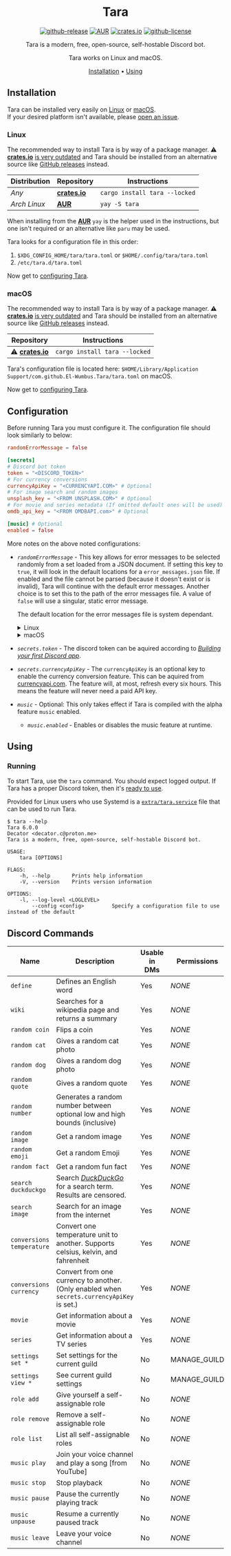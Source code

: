 <div align="center">

# Tara

[![github-release][github-release-badge]][github-release]
[![AUR][aur-badge]][AUR]
[![crates.io][crates.io-badge]][crates.io]
[![github-license][github-license-badge]][github-license]

Tara is a modern, free, open-source, self-hostable Discord bot.

Tara works on Linux and macOS.

[Installation](#installation) • [Using](#using)

</div>

## Installation

Tara can be installed very easily on [Linux](#linux) or [macOS](#macos).  
If your desired platform isn't available, please [open an issue][issues].

### Linux

The recommended way to install Tara is by way of a package manager.
:warning: **[crates.io]** [is very outdated](https://github.com/El-Wumbus/Tara/pull/3)
and Tara should be installed from an alternative source like [GitHub releases][github-release] instead.  

| Distribution | Repository      | Instructions                  |
| ------------ | --------------- | ----------------------------- |
| *Any*        | **[crates.io]** | `cargo install tara --locked` |
| *Arch Linux* | **[AUR]**       | `yay -S tara`                 |

When installing from the **[AUR]** `yay` is the helper used in the instructions,
but one isn't required or an alternative like `paru` may be used.

Tara looks for a configuration file in this order:
1. `$XDG_CONFIG_HOME/tara/tara.toml` or `$HOME/.config/tara/tara.toml`
2. `/etc/tara.d/tara.toml`

Now get to [configuring Tara](#configuration).

### macOS

The recommended way to install Tara is by way of a package manager.
:warning: **[crates.io]** [is very outdated](https://github.com/El-Wumbus/Tara/pull/3)
and Tara should be installed from an alternative source like [GitHub releases][github-release] instead.

| Repository                | Instructions                  |
| ------------------------- | ----------------------------- |
| :warning: **[crates.io]** | `cargo install tara --locked` |

Tara's configuration file is located here: `$HOME/Library/Application Support/com.github.El-Wumbus.Tara/tara.toml` on macOS.

Now get to [configuring Tara](#configuration).

## Configuration

Before running Tara you must configure it.
The configuration file should look similarly to below:

```toml
randomErrorMessage = false

[secrets]
# Discord bot token
token = "<DISCORD_TOKEN>"
# For currency conversions
currencyApiKey = "<CURRENCYAPI.COM>" # Optional
# For image search and random images
unsplash_key = "<FROM UNSPLASH.COM>" # Optional
# For movie and series metadata (If omitted default ones will be used)
omdb_api_key = "<FROM OMDBAPI.com>" # Optional

[music] # Optional
enabled = false
```

More notes on the above noted configurations:

- *`randomErrorMessage`* - This key allows for error messages to be selected randomly from a set loaded from a JSON document.
  If setting this key to `true`, it will look in the default locations for a `error_messages.json` file. If enabled and the file
  cannot be parsed (because it doesn't exist or is invalid), Tara will continue with the default error messages. Another choice
  is to set this to the path of the error messages file. A value of `false` will use a singular, static error message.

  The default location for the error messages file is system dependant.

  <details>
  <summary>Linux</summary>

    > Tara will look in these locations for an existing file.
    >
    > 1. `$XDG_CONFIG_HOME/Tara/error_messages.json` or `$HOME/.config/Tara/error_messages.json`
    > 2. `/etc/tara.d/error_messages.json`

  </details>

  <details>
  <summary>macOS</summary>

    > Tara will look here for an existing file:
    > `$HOME/Library/Application Support/com.github.El-Wumbus.Tara/error_messages.json`

  </details>

- *`secrets.token`* - The discord token can be aquired according to *[Building your first Discord app][discord-getting-started]*.

- *`secrets.currencyApiKey`* - The `currencyApiKey` is an optional key to enable the currency conversion feature. This can be aquired from [currencyapi.com][currencyapi]. The feature will, at most, refresh every six hours. This means the feature will never need a paid API key.

- *`music`* - Optional: This only takes effect if Tara is compiled with the alpha feature `music` enabled.
  - *`music.enabled`* - Enables or disables the music feature at runtime.

## Using

### Running

To start Tara, use the `tara` command. You should expect logged output.
If Tara has a proper Discord token, then it's [ready to use](#discord-commands).  

Provided for Linux users who use Systemd is a [`extra/tara.service`](extra/tara.service)
file that can be used to run Tara.

```
$ tara --help
Tara 6.0.0
Decator <decator.c@proton.me>
Tara is a modern, free, open-source, self-hostable Discord bot.

USAGE:
    tara [OPTIONS]

FLAGS:
    -h, --help       Prints help information
    -V, --version    Prints version information

OPTIONS:
    -l, --log-level <LOGLEVEL>    
        --config <config>         Specify a configuration file to use instead of the default
```

## Discord Commands

| Name                      | Description                                                                                | Usable in  DMs | Permissions  |
| ------------------------- | ------------------------------------------------------------------------------------------ | -------------- | ------------ |
| `define`                  | Defines an English word                                                                    | Yes            | *NONE*       |
| `wiki`                    | Searches for a wikipedia page and returns a summary                                        | Yes            | *NONE*       |
| `random coin`             | Flips a coin                                                                               | Yes            | *NONE*       |
| `random cat`              | Gives a random cat photo                                                                   | Yes            | *NONE*       |
| `random dog`              | Gives a random dog photo                                                                   | Yes            | *NONE*       |
| `random quote`            | Gives a random quote                                                                       | Yes            | *NONE*       |
| `random number`           | Generates a random number between optional low and high bounds (inclusive)                 | Yes            | *NONE*       |
| `random image`            | Get a random image                                                                         | Yes            | *NONE*       |
| `random emoji`            | Get a random Emoji                                                                         | Yes            | *NONE*       |
| `random fact`             | Get a random fun fact                                                                      | Yes            | *NONE*       |
| `search duckduckgo`       | Search *[DuckDuckGo][duckduckgo]* for a search term. Results are censored.                 | Yes            | *NONE*       |
| `search image`            | Search for an image from the internet                                                      | Yes            | *NONE*       |
| `conversions temperature` | Convert one temperature unit to another. Supports celsius, kelvin, and fahrenheit          | Yes            | *NONE*       |
| `conversions currency`    | Convert from one currency to another. (Only enabled when `secrets.currencyApiKey` is set.) | Yes            | *NONE*       |
| `movie`                   | Get information about a movie                                                              | Yes            | *NONE*       |
| `series`                  | Get information about a TV series                                                          | Yes            | *NONE*       |
| `settings set *`          | Set settings for the current guild                                                         | No             | MANAGE_GUILD |
| `settings view *`         | See current guild settings                                                                 | No             | MANAGE_GUILD |
| `role add`                | Give yourself a self-assignable role                                                       | No             | *NONE*       |
| `role remove`             | Remove a self-assignable role                                                              | No             | *NONE*       |
| `role list`               | List all self-assignable roles                                                             | No             | *NONE*       |
| `music play`              | Join your voice channel and play a song [from YouTube]                                     | No             | *NONE*       |
| `music stop`              | Stop playback                                                                              | No             | *NONE*       |
| `music pause`             | Pause the currently playing track                                                          | No             | *NONE*       |
| `music unpause`           | Resume a currently paused track                                                            | No             | *NONE*       |
| `music leave`             | Leave your voice channel                                                                   | No             | *NONE*       |

[crates.io]: https://crates.io/crates/tara
[AUR]: https://aur.archlinux.org/packages/tara
[aur-badge]: https://img.shields.io/aur/version/tara?label=AUR&style=flat-square
[crates.io-badge]: https://img.shields.io/crates/v/tara?logo=Rust&style=flat-square
[github-license]: https://github.com/El-Wumbus/Tara/blob/master/LICENSE
[github-license-badge]: https://img.shields.io/github/license/El-Wumbus/Tara?logo=Apache&style=flat-square
[github-release]: https://github.com/El-Wumbus/Tara/releases/latest
[github-release-badge]: https://img.shields.io/github/v/release/El-Wumbus/Tara?logo=GitHub&style=flat-square
[issues]: https://github.com/El-Wumbus/Tara/issues/new
[discord-getting-started]: https://discord.com/developers/docs/getting-started
[currencyapi]: https://currencyapi.com/
[duckduckgo]: https://duckduckgo.com/html
